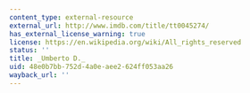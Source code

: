```yaml
---
content_type: external-resource
external_url: http://www.imdb.com/title/tt0045274/
has_external_license_warning: true
license: https://en.wikipedia.org/wiki/All_rights_reserved
status: ''
title: _Umberto D._
uid: 48e0b7bb-752d-4a0e-aee2-624ff053aa26
wayback_url: ''
---
```

